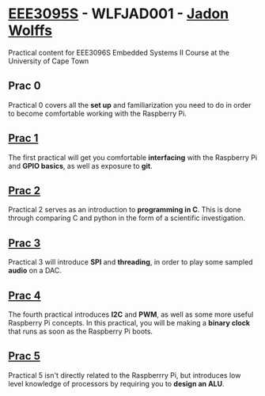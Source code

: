 # [EEE3095S](https://github.com/jadonwolffs/eee3095s) - WLFJAD001 - [Jadon Wolffs](https://github.com/jadonwolffs)
Practical content for EEE3096S Embedded Systems II Course at the University of Cape Town

## Prac 0
Practical 0 covers all the **set up** and familiarization you need to do in order to become comfortable working with the Raspberry Pi.

## [Prac 1](https://github.com/jadonwolffs/eee3095S/tree/master/Prac1)
The first practical will get you comfortable **interfacing** with the Raspberry Pi and **GPIO basics**, as well as exposure to **git**.

## [Prac 2](https://github.com/jadonwolffs/eee3095S/tree/master/Prac2)
Practical 2 serves as an introduction to **programming in C**. This is done through comparing C and python in the form of a scientific investigation.

## [Prac 3](https://github.com/jadonwolffs/eee3095S/tree/master/Prac3)
Practical 3 will introduce **SPI** and **threading**, in order to play some sampled **audio** on a DAC.

## [Prac 4](https://github.com/jadonwolffs/eee3095S/tree/master/Prac4)
The fourth practical introduces **I2C** and **PWM**, as well as some more useful Raspberry Pi concepts. In this practical, you will be making a **binary clock** that runs as soon as the Raspberry Pi boots.

## [Prac 5](https://github.com/jadonwolffs/eee3095S/tree/master/Prac5)
Practical 5 isn't directly related to the Raspberrry Pi, but introduces low level knowledge of processors by requiring you to **design an ALU**.
